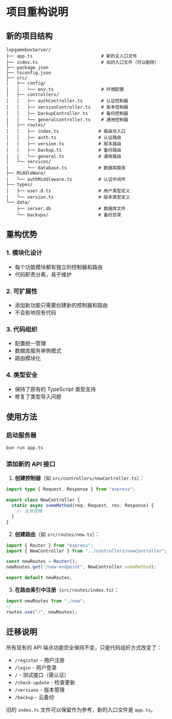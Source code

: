 # 项目重构说明

## 新的项目结构

```
lopgameboxServer/
├── app.ts                          # 新的主入口文件
├── index.ts                        # 旧的入口文件（可以删除）
├── package.json
├── tsconfig.json
├── src/
│   ├── config/
│   │   └── env.ts                  # 环境配置
│   ├── controllers/
│   │   ├── authController.ts       # 认证控制器
│   │   ├── versionController.ts    # 版本控制器
│   │   ├── backupController.ts     # 备份控制器
│   │   └── generalController.ts    # 通用控制器
│   ├── routes/
│   │   ├── index.ts               # 路由总入口
│   │   ├── auth.ts                # 认证路由
│   │   ├── version.ts             # 版本路由
│   │   ├── backup.ts              # 备份路由
│   │   └── general.ts             # 通用路由
│   └── services/
│       └── database.ts            # 数据库服务
├── MiddleWare/
│   └── authMiddleware.ts          # 认证中间件
├── types/
│   ├── user.d.ts                  # 用户类型定义
│   └── version.ts                 # 版本类型定义
└── data/
    ├── server.db                  # 数据库文件
    └── backups/                   # 备份目录
```

## 重构优势

### 1. **模块化设计**
- 每个功能模块都有独立的控制器和路由
- 代码职责分离，易于维护

### 2. **可扩展性**
- 添加新功能只需要创建新的控制器和路由
- 不会影响现有代码

### 3. **代码组织**
- 配置统一管理
- 数据库服务单例模式
- 路由模块化

### 4. **类型安全**
- 保持了原有的 TypeScript 类型支持
- 修复了类型导入问题

## 使用方法

### 启动服务器
```bash
bun run app.ts
```

### 添加新的 API 接口

1. **创建控制器**（如 `src/controllers/newController.ts`）：
```typescript
import type { Request, Response } from "express";

export class NewController {
  static async someMethod(req: Request, res: Response) {
    // 业务逻辑
  }
}
```

2. **创建路由**（如 `src/routes/new.ts`）：
```typescript
import { Router } from "express";
import { NewController } from "../controllers/newController";

const newRoutes = Router();
newRoutes.get("/new-endpoint", NewController.someMethod);

export default newRoutes;
```

3. **在路由索引中注册**（`src/routes/index.ts`）：
```typescript
import newRoutes from "./new";
// ...
routes.use("/", newRoutes);
```

## 迁移说明

所有现有的 API 端点功能完全保持不变，只是代码组织方式改变了：

- `/register` - 用户注册
- `/login` - 用户登录  
- `/` - 测试接口（需认证）
- `/check-update` - 检查更新
- `/versions` - 版本管理
- `/backup` - 云备份

旧的 `index.ts` 文件可以保留作为参考，新的入口文件是 `app.ts`。
